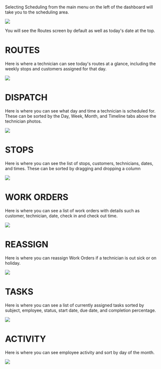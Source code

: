 Selecting Scheduling from the main menu on the left of the dashboard will take you to the scheduling area.

![](https://cdn.realsgii2.dev/wise-software-docs/image_1.4e77f1bd.png)

You will see the Routes screen by default as well as today's date at the top.

# ROUTES

Here is where a technician can see today's routes at a glance, including the weekly stops and customers assigned for that day.

![](https://cdn.realsgii2.dev/wise-software-docs/image_2.17fbf7fd.png)

# DISPATCH

Here is where you can see what day and time a technician is scheduled for. These can be sorted by the Day, Week, Month, and Timeline tabs above the technician photos.

![](https://cdn.realsgii2.dev/wise-software-docs/image_3.abe92611.png)

# STOPS

Here is where you can see the list of stops, customers, technicians, dates, and times. These can be sorted by dragging and dropping a column

![](https://cdn.realsgii2.dev/wise-software-docs/image_4.459a2dbc.png)

# WORK ORDERS

Here is where you can see a list of work orders with details such as customer, technician, date, check in and check out time.

![](https://cdn.realsgii2.dev/wise-software-docs/image_5.9d5adf8a.png)

# REASSIGN

Here is where you can reassign Work Orders if a technician is out sick or on holiday.

![](https://cdn.realsgii2.dev/wise-software-docs/image_6.252fba94.png)

# TASKS

Here is where you can see a list of currently assigned tasks sorted by subject, employee, status, start date, due date, and completion percentage.

![](https://cdn.realsgii2.dev/wise-software-docs/image_7.d5abcdad.png)

# ACTIVITY

Here is where you can see employee activity and sort by day of the month.

![](https://cdn.realsgii2.dev/wise-software-docs/image_8.6af16f1b.png)
